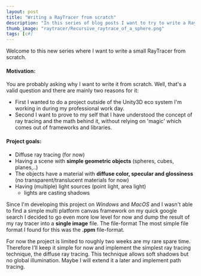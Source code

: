 ```yaml
---
layout: post
title: "Writing a RayTracer from scratch"
description: "In this series of blog posts I want to try to write a RayTracer from scratch using plain C#"
thumb_image: "raytracer/Recursive_raytrace_of_a_sphere.png"
tags: [c#]
---
```


Welcome to this new series where I want to write a small RayTracer from scratch. 

#### Motivation:
You are probably asking why I want to write it from scratch. Well, that's a valid question and there are mainly two reasons for it:

- First I wanted to do a project outside of the Unity3D eco system I'm working in during my professional work day.
- Second I want to prove to my self that I have understood the concept of ray tracing and the math behind it, without relying on 'magic' which comes out of frameworks and libraries.

#### Project goals:

- Diffuse ray tracing (for now)
- Having a scene with **simple geometric objects** (spheres, cubes, planes,..)
- The objects have a material with **diffuse color, specular and glossiness** (no transparent/translucent materials for now)      
- Having (multiple) light sources (point light, area light)
    - lights are casting shadows


Since I'm developing this project on *Windows* and *MacOS* and I wasn't able to find a simple multi platform canvas framework on my quick google search I decided to go even more low level for now and dump the result of my ray tracer into a **single image** file. The file-format The most simple file format I found for this was the **.ppm** file-format.

For now the project is limited to roughly two weeks are my rare spare time. Therefore I'll keep it simple for now and implement the simplest ray tracing technique, the diffuse ray tracing. This technique allows soft shadows but no global illumination. Maybe I will extend it a later and implement path tracing.


